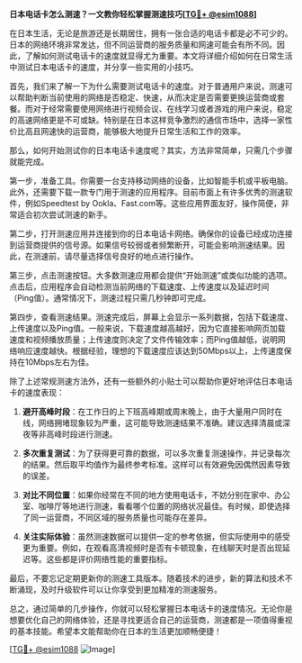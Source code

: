 **日本电话卡怎么测速？一文教你轻松掌握测速技巧[[TG💪+ @esim1088](https://t.me/s/esim1088)]**

在日本生活，无论是旅游还是长期居住，拥有一张合适的电话卡都是必不可少的。日本的网络环境非常发达，但不同运营商的服务质量和网速可能会有所不同。因此，了解如何测试电话卡的速度就显得尤为重要。本文将详细介绍如何在日常生活中测试日本电话卡的速度，并分享一些实用的小技巧。

首先，我们来了解一下为什么需要测试电话卡的速度。对于普通用户来说，测速可以帮助判断当前使用的网络是否稳定、快速，从而决定是否需要更换运营商或套餐。而对于经常需要使用网络进行视频会议、在线学习或者游戏的用户来说，稳定的高速网络更是不可或缺。特别是在日本这样竞争激烈的通信市场中，选择一家性价比高且网速快的运营商，能够极大地提升日常生活和工作的效率。

那么，如何开始测试你的日本电话卡速度呢？其实，方法非常简单，只需几个步骤就能完成。

第一步，准备工具。你需要一台支持移动网络的设备，比如智能手机或平板电脑。此外，还需要下载一款专门用于测速的应用程序。目前市面上有许多优秀的测速软件，例如Speedtest by Ookla、Fast.com等。这些应用界面友好，操作简便，非常适合初次尝试测速的新手。

第二步，打开测速应用并连接到你的日本电话卡网络。确保你的设备已经成功连接到运营商提供的信号源。如果信号较弱或者频繁断开，可能会影响测速结果。因此，在测速前，请尽量选择信号良好的地点进行操作。

第三步，点击测速按钮。大多数测速应用都会提供“开始测速”或类似功能的选项。点击后，应用程序会自动检测当前网络的下载速度、上传速度以及延迟时间（Ping值）。通常情况下，测速过程只需几秒钟即可完成。

第四步，查看测速结果。测速完成后，屏幕上会显示一系列数据，包括下载速度、上传速度以及Ping值。一般来说，下载速度越高越好，因为它直接影响网页加载速度和视频播放质量；上传速度则决定了文件传输效率；而Ping值越低，说明网络响应速度越快。根据经验，理想的下载速度应该达到50Mbps以上，上传速度保持在10Mbps左右为佳。

除了上述常规测速方法外，还有一些额外的小贴士可以帮助你更好地评估日本电话卡的速度表现：

1. **避开高峰时段**：在工作日的上下班高峰期或周末晚上，由于大量用户同时在线，网络拥堵现象较为严重，这可能导致测速结果不准确。建议选择清晨或深夜等非高峰时段进行测速。
   
2. **多次重复测试**：为了获得更可靠的数据，可以多次重复测速操作，并记录每次的结果。然后取平均值作为最终参考标准。这样可以有效避免因偶然因素导致的误差。

3. **对比不同位置**：如果你经常在不同的地方使用电话卡，不妨分别在家中、办公室、咖啡厅等地进行测速，看看哪个位置的网络状况最佳。有时候，即使选择了同一运营商，不同区域的服务质量也可能存在差异。

4. **关注实际体验**：虽然测速数据可以提供一定的参考依据，但实际使用中的感受更为重要。例如，在观看高清视频时是否有卡顿现象，在线聊天时是否出现延迟等。这些都是评价网络性能的重要指标。

最后，不要忘记定期更新你的测速工具版本。随着技术的进步，新的算法和技术不断涌现，及时升级软件可以让你享受到更加精准的测速服务。

总之，通过简单的几步操作，你就可以轻松掌握日本电话卡的速度情况。无论你是想要优化自己的网络体验，还是寻找更适合自己的运营商，测速都是一项值得重视的基本技能。希望本文能帮助你在日本的生活更加顺畅便捷！

[[TG💪+ @esim1088](https://t.me/s/esim1088) ![Image](https://i.postimg.cc/4NQfJmqS/Snipaste-2025-05-13-00-14-12.png)]
